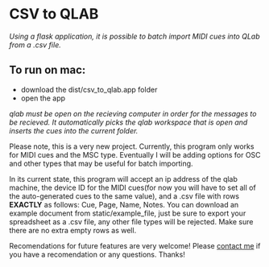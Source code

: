 # CSV to QLAB

*Using a flask application, it is possible to batch import MIDI cues into QLab from a .csv file.*

## To run on mac:
- download the dist/csv_to_qlab.app folder
- open the app

*qlab must be open on the recieving computer in order for the messages to be recieved. It automatically picks the qlab workspace that is open and inserts the cues into the current folder.*

Please note, this is a very new project. Currently, this program only works for MIDI cues and the MSC type. Eventually I will be adding options for OSC and other types that may be useful for batch importing.

In its current state, this program will accept an ip address of the qlab machine, the device ID for the MIDI cues(for now you will have to set all of the auto-generated cues to the same value), and a .csv file with rows **EXACTLY** as follows: Cue, Page, Name, Notes. You can download an example document from static/example_file, just be sure to export your spreadsheet as a .csv file, any other file types will be rejected. Make sure there are no extra empty rows as well.

Recomendations for future features are very welcome! Please [contact me](https://www.finlayrosssound.com/contact) if you have a recomendation or any questions. Thanks!
